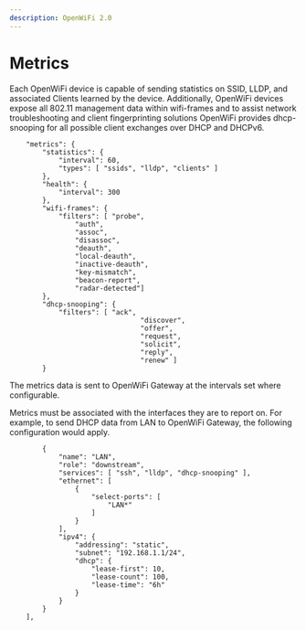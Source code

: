 ```yaml
---
description: OpenWiFi 2.0
---
```


# Metrics

Each OpenWiFi device is capable of sending statistics on SSID, LLDP, and associated Clients learned by the device. Additionally, OpenWiFi devices expose all 802.11 management data within wifi-frames and to assist network troubleshooting and client fingerprinting solutions OpenWiFi provides dhcp-snooping for all possible client exchanges over DHCP and DHCPv6. 

```text
	"metrics": {
		"statistics": {
			"interval": 60,
			"types": [ "ssids", "lldp", "clients" ]
		},
		"health": {
			"interval": 300
		},
		"wifi-frames": {
			"filters": [ "probe",
				"auth",
				"assoc",
				"disassoc",
				"deauth",
				"local-deauth",
				"inactive-deauth",
				"key-mismatch",
				"beacon-report",
				"radar-detected"]
		},
		"dhcp-snooping": {
			"filters": [ "ack", 
								"discover", 
								"offer", 
								"request", 
								"solicit", 
								"reply", 
								"renew" ]
		}   
```

The metrics data is sent to OpenWiFi Gateway at the intervals set where configurable. 

Metrics must be associated with the interfaces they are to report on. For example, to send DHCP data from LAN to OpenWiFi Gateway, the following configuration would apply.

```text
		{
			"name": "LAN",
			"role": "downstream",
			"services": [ "ssh", "lldp", "dhcp-snooping" ],
			"ethernet": [
				{
					"select-ports": [
						"LAN*"
					]
				}
			],
			"ipv4": {
				"addressing": "static",
				"subnet": "192.168.1.1/24",
				"dhcp": {
					"lease-first": 10,
					"lease-count": 100,
					"lease-time": "6h"
				}
			}
		}
	],
```

